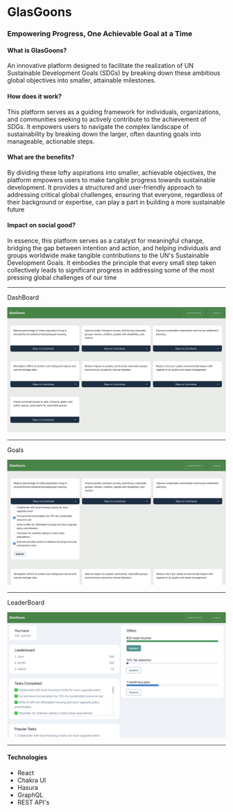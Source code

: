 <h1>GlasGoons</h1>
<h3>Empowering Progress, One Achievable Goal at a Time</h3>

<h4>What is GlasGoons?</h4>
<p>An innovative platform designed to facilitate the realization of UN Sustainable Development Goals (SDGs) by breaking down these ambitious global objectives into smaller, attainable milestones.</p>

<h4>How does it work?</h4>
<p>This platform serves as a guiding framework for individuals, organizations, and communities seeking to actively contribute to the achievement of SDGs. It empowers users to navigate the complex landscape of sustainability by breaking down the larger, often daunting goals into manageable, actionable steps.</p>

<h4>What are the benefits?</h4>
<p>By dividing these lofty aspirations into smaller, achievable objectives, the platform empowers users to make tangible progress towards sustainable development. It provides a structured and user-friendly approach to addressing critical global challenges, ensuring that everyone, regardless of their background or expertise, can play a part in building a more sustainable future</p>

<h4>Impact on social good?</h4>
<p>In essence, this platform serves as a catalyst for meaningful change, bridging the gap between intention and action, and helping individuals and groups worldwide make tangible contributions to the UN's Sustainable Development Goals. It embodies the principle that every small step taken collectively leads to significant progress in addressing some of the most pressing global challenges of our time</p>

<hr/>
<p>DashBoard</p>
<p>
    <img src="Images/Home.png"/>
</p>
<hr/>

<p>Goals</p>
<p>
    <img src="Images/Goals.png"/>
</p>
<hr/>

<p>LeaderBoard</p>
<p>
    <img src="Images/LeaderBoard.png"/>
</p>
<hr/>

<h4>Technologies</h4>
<ul>
    <li>React</li>
    <li>Chakra UI</li>
    <li>Hasura</li>
    <li>GraphQL</li>
    <li>REST API's</li>
</ul>
